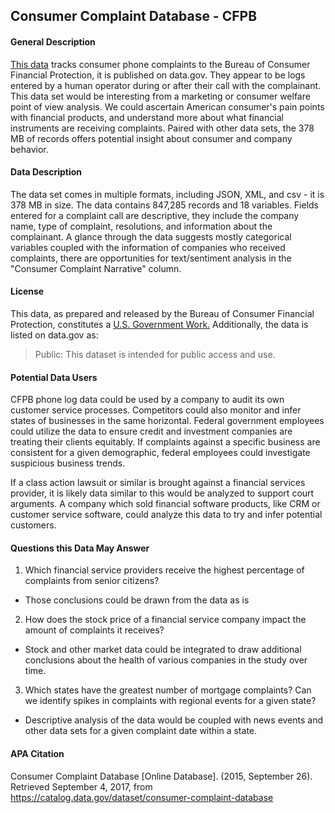 ## Consumer Complaint Database - CFPB

#### General Description

[This data](https://catalog.data.gov/dataset/consumer-complaint-database) tracks consumer phone complaints to the Bureau of Consumer Financial Protection, it is published on data.gov.  They appear to be logs entered by a human operator during or after their call with the complainant.  This data set would be interesting from a marketing or consumer welfare point of view analysis.  We could ascertain American consumer's pain points with financial products, and understand more about what financial instruments are receiving complaints.  Paired with other data sets, the 378 MB of records offers potential insight about consumer and company behavior.


#### Data Description

The data set comes in multiple formats, including JSON, XML, and csv - it is 378 MB in size. The data contains 847,285 records and 18 variables.  Fields entered for a complaint call are descriptive, they include the company name, type of complaint, resolutions, and information about the complainant. A glance through the data suggests mostly categorical variables coupled with the information of companies who received complaints, there are opportunities for text/sentiment analysis in the "Consumer Complaint Narrative" column.  

#### License

This data, as prepared and released by the Bureau of Consumer Financial Protection, constitutes a [U.S. Government Work.](https://www.usa.gov/government-works) Additionally, the data is listed on data.gov as:
> Public: This dataset is intended for public access and use.

#### Potential Data Users

CFPB phone log data could be used by a company to audit its own customer service processes.  Competitors could also monitor and infer states of businesses in the same horizontal.  Federal government employees could utilize the data to ensure credit and investment companies are treating their clients equitably.  If complaints against a specific business are consistent for a given demographic, federal employees could investigate suspicious business trends.

If a class action lawsuit or similar is brought against a financial services provider, it is likely data similar to this would be analyzed to support court arguments.  A company which sold financial software products, like CRM or customer service software, could analyze this data to try and infer potential customers.


#### Questions this Data May Answer

1. Which financial service providers receive the highest percentage of complaints from senior citizens?
 * Those conclusions could be drawn from the data as is
2. How does the stock price of a financial service company impact the amount of complaints it receives?
 * Stock and other market data could be integrated to draw additional conclusions about the health of various companies in the study over time.
3. Which states have the greatest number of mortgage complaints?  Can we identify spikes in complaints with regional events for a given state?
 * Descriptive analysis of the data would be coupled with news events and other data sets for a given complaint date within a state.

#### APA Citation

Consumer Complaint Database [Online Database]. (2015, September 26). Retrieved September 4, 2017, from https://catalog.data.gov/dataset/consumer-complaint-database



